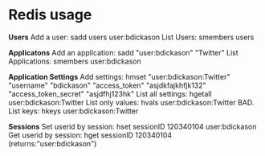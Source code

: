# Redis usage

__Users__
Add a user: sadd users user:bdickason
List Users: smembers users

__Applicatons__
Add an application: sadd "user:bdickason" "Twitter"
List Applications: smembers user:bdickason
	
__Application Settings__
Add settings: hmset "user:bdickason:Twitter" "username" "bdickason" "access_token" "asjdkfajkhfjk132" "access_token_secret" "asjdfhj123hk"
List all settings: hgetall user:bdickason:Twitter
List only values: hvals user:bdickason:Twitter
BAD. List keys: hkeys user:bdickason:Twitter

__Sessions__
Set userid by session: hset sessionID 120340104 user:bdickason
Get userid by session: hget sessionID 120340104 (returns:"user:bdickason")